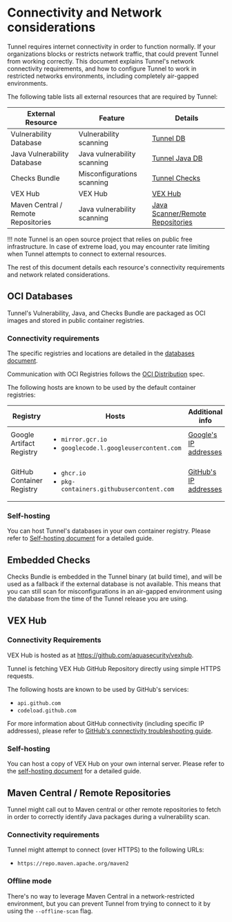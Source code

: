 # Connectivity and Network considerations

Tunnel requires internet connectivity in order to function normally. If your organizations blocks or restricts network traffic, that could prevent Tunnel from working correctly.
This document explains Tunnel's network connectivity requirements, and how to configure Tunnel to work in restricted networks environments, including completely air-gapped environments.

The following table lists all external resources that are required by Tunnel:

External Resource | Feature | Details
--- | --- | ---
Vulnerability Database | Vulnerability scanning | [Tunnel DB](../scanner/vulnerability.md)
Java Vulnerability Database | Java vulnerability scanning | [Tunnel Java DB](../coverage/language/java.md)
Checks Bundle | Misconfigurations scanning | [Tunnel Checks](../scanner/misconfiguration/check/builtin.md)
VEX Hub | VEX Hub | [VEX Hub](../supply-chain/vex/repo.md)
Maven Central / Remote Repositories | Java vulnerability scanning | [Java Scanner/Remote Repositories](../coverage/language/java.md#remote-repositories)

!!! note
    Tunnel is an open source project that relies on public free infrastructure. In case of extreme load, you may encounter rate limiting when Tunnel attempts to connect to external resources.

The rest of this document details each resource's connectivity requirements and network related considerations.

## OCI Databases

Tunnel's Vulnerability, Java, and Checks Bundle are packaged as OCI images and stored in public container registries.

### Connectivity requirements

The specific registries and locations are detailed in the [databases document](../configuration/db.md).

Communication with OCI Registries follows the [OCI Distribution](https://github.com/opencontainers/distribution-spec) spec.

The following hosts are known to be used by the default container registries:

Registry | Hosts | Additional info
--- | --- | ---
Google Artifact Registry | <ul><li>`mirror.gcr.io`</li><li>`googlecode.l.googleusercontent.com`</li></ul> | [Google's IP addresses](https://support.google.com/a/answer/10026322?hl=en)
GitHub Container Registry | <ul><li>`ghcr.io`</li><li>`pkg-containers.githubusercontent.com`</li></ul> | [GitHub's IP addresses](https://docs.github.com/en/authentication/keeping-your-account-and-data-secure/about-githubs-ip-addresses)

### Self-hosting

You can host Tunnel's databases in your own container registry. Please refer to [Self-hosting document](./self-hosting.md#oci-databases) for a detailed guide.

## Embedded Checks

Checks Bundle is embedded in the Tunnel binary (at build time), and will be used as a fallback if the external database is not available. This means that you can still scan for misconfigurations in an air-gapped environment using the database from the time of the Tunnel release you are using.

## VEX Hub

### Connectivity Requirements

VEX Hub is hosted as at <https://github.com/aquasecurity/vexhub>.

Tunnel is fetching VEX Hub GitHub Repository directly using simple HTTPS requests.

The following hosts are known to be used by GitHub's services:

- `api.github.com`
- `codeload.github.com`

For more information about GitHub connectivity (including specific IP addresses), please refer to [GitHub's connectivity troubleshooting guide](https://docs.github.com/en/get-started/using-github/troubleshooting-connectivity-problems).

### Self-hosting

You can host a copy of VEX Hub on your own internal server. Please refer to the [self-hosting document](./self-hosting.md#vex-hub) for a detailed guide.

## Maven Central / Remote Repositories

Tunnel might call out to Maven central or other remote repositories to fetch in order to correctly identify Java packages during a vulnerability scan.

### Connectivity requirements

Tunnel might attempt to connect (over HTTPS) to the following URLs:

- `https://repo.maven.apache.org/maven2`

### Offline mode

There's no way to leverage Maven Central in a network-restricted environment, but you can prevent Tunnel from trying to connect to it by using the `--offline-scan` flag.
